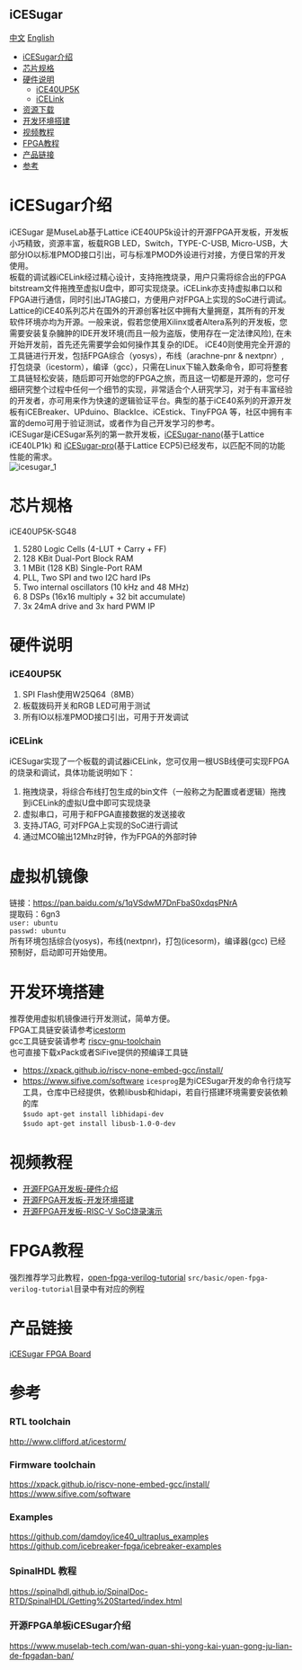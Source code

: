 iCESugar
-----------
[中文](./README.md) [English](./README_en.md)

* [iCESugar介绍](#iCESugar介绍) 
* [芯片规格](#芯片规格)
* [硬件说明](#硬件说明)
	* [iCE40UP5K](iCE40UP5K)
	* [iCELink](iCELink)
* [资源下载](#虚拟机镜像)
* [开发环境搭建](#开发环境搭建)
* [视频教程](#视频教程)
* [FPGA教程](#fpga教程)
* [产品链接](#产品链接)
* [参考](#参考)


# iCESugar介绍 
iCESugar 是MuseLab基于Lattice iCE40UP5k设计的开源FPGA开发板，开发板小巧精致，资源丰富，板载RGB LED，Switch，TYPE-C-USB, Micro-USB，大部分IO以标准PMOD接口引出，可与标准PMOD外设进行对接，方便日常的开发使用。  
板载的调试器iCELink经过精心设计，支持拖拽烧录，用户只需将综合出的FPGA bitstream文件拖拽至虚拟U盘中，即可实现烧录。iCELink亦支持虚拟串口以和FPGA进行通信，同时引出JTAG接口，方便用户对FPGA上实现的SoC进行调试。  
Lattice的iCE40系列芯片在国外的开源创客社区中拥有大量拥趸，其所有的开发软件环境亦均为开源。一般来说，假若您使用Xilinx或者Altera系列的开发板，您需要安装复杂臃肿的IDE开发环境(而且一般为盗版，使用存在一定法律风险), 在未开始开发前，首先还先需要学会如何操作其复杂的IDE。 iCE40则使用完全开源的工具链进行开发，包括FPGA综合（yosys），布线（arachne-pnr & nextpnr）, 打包烧录（icestorm），编译（gcc），只需在Linux下输入数条命令，即可将整套工具链轻松安装，随后即可开始您的FPGA之旅，而且这一切都是开源的，您可仔细研究整个过程中任何一个细节的实现，非常适合个人研究学习，对于有丰富经验的开发者，亦可用来作为快速的逻辑验证平台。典型的基于iCE40系列的开源开发板有iCEBreaker、UPduino、BlackIce、iCEstick、TinyFPGA 等，社区中拥有丰富的demo可用于验证测试，或者作为自己开发学习的参考。  
iCESugar是iCESugar系列的第一款开发板，[iCESugar-nano](https://github.com/wuxx/icesugar-nano)(基于Lattice iCE40LP1k) 和 [iCESugar-pro](https://github.com/wuxx/icesugar-pro)(基于Lattice ECP5)已经发布，以匹配不同的功能性能的需求。  
![icesugar_1](https://github.com/wuxx/icesugar/blob/master/doc/iCESugar_1.jpg)
# 芯片规格 
iCE40UP5K-SG48  
1. 5280 Logic Cells (4-LUT + Carry + FF)  
2. 128 KBit Dual-Port Block RAM  
3. 1 MBit (128 KB) Single-Port RAM  
4. PLL, Two SPI and two I2C hard IPs  
5. Two internal oscillators (10 kHz and 48 MHz)  
6. 8 DSPs (16x16 multiply + 32 bit accumulate)  
7. 3x 24mA drive and 3x hard PWM IP  

# 硬件说明
### iCE40UP5K
1. SPI Flash使用W25Q64（8MB）
2. 板载拨码开关和RGB LED可用于测试
3. 所有IO以标准PMOD接口引出，可用于开发调试

### iCELink
iCESugar实现了一个板载的调试器iCELink，您可仅用一根USB线便可实现FPGA的烧录和调试，具体功能说明如下：  
1. 拖拽烧录，将综合布线打包生成的bin文件（一般称之为配置或者逻辑）拖拽到iCELink的虚拟U盘中即可实现烧录  
2. 虚拟串口，可用于和FPGA直接数据的发送接收  
3. 支持JTAG, 可对FPGA上实现的SoC进行调试  
4. 通过MCO输出12Mhz时钟，作为FPGA的外部时钟  


# 虚拟机镜像
链接：https://pan.baidu.com/s/1qVSdwM7DnFbaS0xdqsPNrA  
提取码：6gn3  
`user: ubuntu`  
`passwd: ubuntu`  
所有环境包括综合(yosys)，布线(nextpnr)，打包(icesorm)，编译器(gcc) 已经预制好，启动即可开始使用。

# 开发环境搭建
推荐使用虚拟机镜像进行开发测试，简单方便。  
FPGA工具链安装请参考[icestorm](http://www.clifford.at/icestorm/)  
gcc工具链安装请参考 [riscv-gnu-toolchain](https://pingu98.wordpress.com/2019/04/08/how-to-build-your-own-cpu-from-scratch-inside-an-fpga/)  
也可直接下载xPack或者SiFive提供的预编译工具链
+ https://xpack.github.io/riscv-none-embed-gcc/install/
+ https://www.sifive.com/software
`icesprog`是为iCESugar开发的命令行烧写工具，仓库中已经提供，依赖libusb和hidapi，若自行搭建环境需要安装依赖的库  
`$sudo apt-get install libhidapi-dev`  
`$sudo apt-get install libusb-1.0-0-dev`  
# 视频教程
- [开源FPGA开发板-硬件介绍](https://www.bilibili.com/video/av85029350?from=search&seid=17750023774521991972)  
- [开源FPGA开发板-开发环境搭建](https://www.bilibili.com/video/av85146557?from=search&seid=17750023774521991972)   
- [开源FPGA开发板-RISC-V SoC烧录演示](https://www.bilibili.com/video/av90891200?from=search&seid=17750023774521991972)   
# FPGA教程
强烈推荐学习此教程，[open-fpga-verilog-tutorial](https://github.com/Obijuan/open-fpga-verilog-tutorial/wiki/Home_EN) `src/basic/open-fpga-verilog-tutorial`目录中有对应的例程

# 产品链接
[iCESugar FPGA Board](https://item.taobao.com/item.htm?spm=a1z10.1-c-s.w4004-21349689053.18.305e20f8cSEvqA&id=614093598737)

# 参考
### RTL toolchain
http://www.clifford.at/icestorm/
### Firmware toolchain
https://xpack.github.io/riscv-none-embed-gcc/install/
https://www.sifive.com/software
### Examples
https://github.com/damdoy/ice40_ultraplus_examples  
https://github.com/icebreaker-fpga/icebreaker-examples
### SpinalHDL 教程
https://spinalhdl.github.io/SpinalDoc-RTD/SpinalHDL/Getting%20Started/index.html
### 开源FPGA单板iCESugar介绍
https://www.muselab-tech.com/wan-quan-shi-yong-kai-yuan-gong-ju-lian-de-fpgadan-ban/
